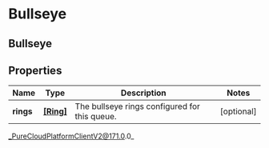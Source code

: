 # Bullseye

## Bullseye

## Properties

|Name | Type | Description | Notes|
|------------ | ------------- | ------------- | -------------|
| **rings** | [**[Ring]**]([Ring]) | The bullseye rings configured for this queue. | [optional] |



_PureCloudPlatformClientV2@171.0.0_
